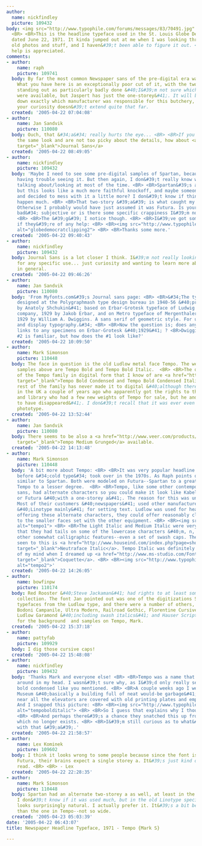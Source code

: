 ```yaml
---
author:
  name: nickfindley
  picture: 109432
body: <img src="http://www.typophile.com/forums/messages/83/70491.jpg" alt="globedemocratclipping">
  <BR> <BR>This is the headline typeface used in the St. Louis Globe Democrat newspaper
  dated June 22, 1971. It kinda jumped out at me when I was looking through my grandma&#39;s
  old photos and stuff, and I haven&#39;t been able to figure it out. <BR> <BR>Your
  help is appreciated.
comments:
- author:
    name: raph
    picture: 109741
  body: By far the most common Newspaper sans of the pre-digital era was Spartan.
    What you have here is an exceptionally poor cut of it, with the two-storey &#39;a&#39;
    standing out as particularly badly done &#40;I&#39;m not sure which alternates
    were available, but Jaspert has just the one-storey&#41;. It will be hard to track
    down exactly which manufacturer was responsible for this butchery, but perhaps
    your curiosity doesn&#39;t extend quite that far.
  created: '2005-04-22 07:04:08'
- author:
    name: Jan Sandvik
    picture: 110080
  body: Ouch, that &#34;a&#34; really hurts the eye... <BR> <BR>If you are going for
    the same look and are not too picky about the details, how about <a href="http://www.myfonts.com/fonts/paratype/journal-sans/journal-sans/testdrive.html?s=News+Ban+Extended&amp;p=60"
    target="_blank">Journal Sans</a>
  created: '2005-04-22 08:49:05'
- author:
    name: nickfindley
    picture: 109432
  body: 'Maybe I need to see some pre-digital samples of Spartan, because I&#39;m
    having trouble seeing it. But then again, I don&#39;t really know what I&#39;m
    talking about/looking at most of the time. <BR> <BR>Spartan&#39;s a Futura knockoff,
    but this looks like a much more faithful knockoff, and maybe someone got bored
    and decided to mess with it a little more? I don&#39;t know if things like that
    happen much. <BR> <BR>That two-story &#39;a&#39; is what caught my eye especially.
    Otherwise I probably would have just assumed it was Futura. Is your &#34;particularly
    bad&#34; subjective or is there some specific crappiness I&#39;m not noticing?
    <BR> <BR>The &#39;g&#39; I notice though. <BR> <BR>I&#39;ve got some more samples,
    if they&#39;re of any help: <BR> <BR><img src="http://www.typophile.com/forums/messages/83/70499.jpg"
    alt="globedemocratclipping2"> <BR> <BR>Thanks some more.'
  created: '2005-04-22 09:40:43'
- author:
    name: nickfindley
    picture: 109432
  body: Journal Sans is a lot closer I think. I&#39;m not really looking for the typeface
    for any specific use... just curiosity and wanting to learn more about this stuff
    in general.
  created: '2005-04-22 09:46:26'
- author:
    name: Jan Sandvik
    picture: 110080
  body: 'From Myfonts.com&#39;s Journal sans page: <BR> <BR>&#34;The typeface was
    designed at the Polygraphmash type design bureau in 1940-56 &#40;project headed
    by Anatoly Shchukin&#41; based on Erbar-Grotesk typeface of Ludwig &amp; Mayer
    company, 1929 by Jakob Erbar, and on Metro typeface of Mergenthaler Linotype,
    1929 by William A. Dwiggins. A sans serif of geometric style. For use for text
    and display typography.&#34; <BR> <BR>Now the question is; does anyone here have
    links to any specimens on Erbar-Grotesk &#40;1929&#41; ? <BR>Dwiggins&#39; Metro
    #2 is familiar, but how does the #1 look like?'
  created: '2005-04-22 10:09:50'
- author:
    name: Mark Simonson
    picture: 110448
  body: The face in question is the old Ludlow metal face Tempo. The weights in the
    samples above are Tempo Bold and Tempo Bold Italic.  <BR> <BR>The only survivors
    of the Tempo family in digital form that I know of are <a href="http://www.myfonts.com/fonts/linotype/tempo/"
    target="_blank">Tempo Bold Condensed and Tempo Bold Condensed Italic</a>. The
    rest of the family has never made it to digital &#40;although there was a guy
    in the UK a couple of years ago who apparently got the rights to the Ludlow name
    and library who had a few new weights of Tempo for sale, but he and the site seem
    to have disappeared&#41;. I don&#39;t recall that it was ever even available in
    phototype.
  created: '2005-04-22 13:52:44'
- author:
    name: Jan Sandvik
    picture: 110080
  body: There seems to be also a <a href="http://www.veer.com/products/typedetail.aspx?image=RRT0011416"
    target="_blank">Tempo Medium Grunged</a> available.
  created: '2005-04-22 14:13:48'
- author:
    name: Mark Simonson
    picture: 110448
  body: 'A bit more about Tempo: <BR> <BR>It was very popular headline face for newspapers
    before &#34;cold type&#34; took over in the 1970s. As Raph points out, it looks
    similar to Spartan. Both were modeled on Futura--Spartan to a greater degree and
    Tempo to a lesser degree.  <BR> <BR>Tempo, like some other contemporary geometric
    sans, had alternate characters so you could make it look like Kabel, Erbar, Vogue,
    or Futura &#40;with a one-storey a&#41;. The reason for this was undoubtably pragmatic.
    Most of their customers &#40;newspapers&#41; used other manufacturers&#39; equipment
    &#40;Linotype mainly&#41; for setting text. Ludlow was used for headlines. By
    offering these alternate characters, they could offer reasonably close matches
    to the smaller faces set with the other equipment. <BR> <BR><img src="http://www.typophile.com/forums/messages/83/70511.gif"
    alt="tempo1"> <BR> <BR>The Light Italic and Medium Italic were very unusual in
    that they had tails on some of the lowercase characters &#40;m, n, i, u&#41; and
    other somewhat calligraphic features--even a set of swash caps. The closest I&#39;ve
    seen to this is <a href="http://www.houseind.com/index.php?page=showfont&amp;id=18&amp;subpage=viewfontspecimens"
    target="_blank">Neutraface Italic</a>. Tempo Italic was definitely in the back
    of my mind when I dreamed up <a href="http://www.ms-studio.com/FontSales/coquette.html"
    target="_blank">Coquette</a>. <BR> <BR><img src="http://www.typophile.com/forums/messages/83/70512.gif"
    alt="tempo2">'
  created: '2005-04-22 14:26:05'
- author:
    name: bowfinpw
    picture: 110174
  body: Red Rooster &#40;Steve Jackaman&#41; had rights to at least some of the Ludlow
    collection. The font Jan pointed out was one of the digitizations Steve did on
    typefaces from the Ludlow type, and there were a number of others, including Radiant,
    Bodoni Campanile, Ultra Modern, Railroad Gothic, Florentine Cursive, Coronet,
    Ludlow Garamond &#40;including swash italics&#41; and Hauser Script. <BR> <BR>Thanks
    for the background  and samples on Tempo, Mark.
  created: '2005-04-22 15:37:18'
- author:
    name: pattyfab
    picture: 109929
  body: I dig those cursive caps!
  created: '2005-04-22 15:48:08'
- author:
    name: nickfindley
    picture: 109432
  body: 'Thanks Mark and everyone else! <BR> <BR>Tempo was a name that was bouncing
    around in my head. I wasn&#39;t sure why, as I&#39;d only really seen it in the
    bold condensed like you mentioned. <BR> <BR>A couple weeks ago I went to the City
    Museum &#40;basically a building full of neat would-be garbage&#41;. The walls
    near all the elevators are covered with old printing plates and empty type cases.
    And I snapped this picture: <BR> <BR><img src="http://www.typophile.com/forums/messages/83/70563.jpg"
    alt="tempobolditalic"> <BR> <BR>So I guess that explains why I thought Tempo.
    <BR> <BR>And perhaps there&#39;s a chance they snatched this up from the Globe-Democrat,
    which no longer exists. <BR> <BR>I&#39;m still curious as to what&#39;s so wrong
    with that &#39;a&#39;.'
  created: '2005-04-22 21:58:57'
- author:
    name: Lex Kominek
    picture: 109602
  body: I think it looks wrong to some people because since the font is so close to
    Futura, their brains expect a single storey a. It&#39;s just kind of jarring to
    read. <BR> <BR> - Lex
  created: '2005-04-22 22:28:35'
- author:
    name: Mark Simonson
    picture: 110448
  body: Spartan had an alternate two-storey a as well, at least in the lighter weights.
    I don&#39;t know if it was used much, but in the old Linotype specimen books it
    looks surprisingly natural. I actually prefer it. It&#39;s a bit better-thought-out
    than the one in Tempo--not so wide.
  created: '2005-04-23 05:03:39'
date: '2005-04-22 06:43:07'
title: Newspaper Headline Typeface, 1971 - Tempo {Mark S}

---
```


